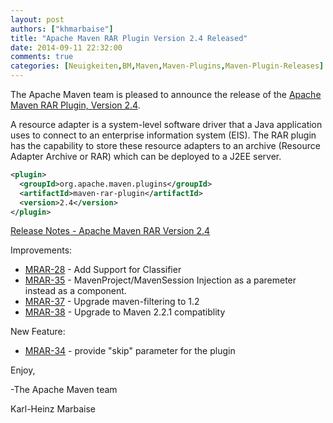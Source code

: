 ```yaml
---
layout: post
authors: ["khmarbaise"]
title: "Apache Maven RAR Plugin Version 2.4 Released"
date: 2014-09-11 22:32:00
comments: true
categories: [Neuigkeiten,BM,Maven,Maven-Plugins,Maven-Plugin-Releases]
---
```

The Apache Maven team is pleased to announce the release of the 
[Apache Maven RAR Plugin, Version 2.4](https://maven.apache.org/plugins/maven-rar-plugin).

A resource adapter is a system-level software driver that a Java application
uses to connect to an enterprise information system (EIS). The RAR plugin has
the capability to store these resource adapters to an archive (Resource Adapter
Archive or RAR) which can be deployed to a J2EE server.

```xml
<plugin>
  <groupId>org.apache.maven.plugins</groupId>
  <artifactId>maven-rar-plugin</artifactId>
  <version>2.4</version>
</plugin>
```

<!-- more -->

[Release Notes - Apache Maven RAR Version 2.4](http://jira.codehaus.org/secure/ReleaseNote.jspa?projectId=11143&version=18707)


Improvements:

 * [MRAR-28](https://issues.apache.org/jira/browse/MRAR-28) - Add Support for Classifier
 * [MRAR-35](https://issues.apache.org/jira/browse/MRAR-35) - MavenProject/MavenSession Injection as a paremeter instead as a component.
 * [MRAR-37](https://issues.apache.org/jira/browse/MRAR-37) - Upgrade maven-filtering to 1.2
 * [MRAR-38](https://issues.apache.org/jira/browse/MRAR-38) - Upgrade to Maven 2.2.1 compatiblity

New Feature:

 * [MRAR-34](https://issues.apache.org/jira/browse/MRAR-34) - provide "skip" parameter for the plugin

Enjoy,

-The Apache Maven team

Karl-Heinz Marbaise
